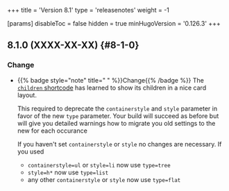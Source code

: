 +++
title = 'Version 8.1'
type = 'releasenotes'
weight = -1

[params]
  disableToc = false
  hidden = true
  minHugoVersion = '0.126.3'
+++

## 8.1.0 (XXXX-XX-XX) {#8-1-0}

### Change

- {{% badge style="note" title=" " %}}Change{{% /badge %}} The [`children` shortcode](shortcodes/children) has learned to show its children in a nice card layout.

  This required to deprecate the `containerstyle` and `style` parameter in favor of the new `type` parameter. Your build will succeed as before but will give you detailed warnings how to migrate you old settings to the new for each occurance

   If you haven't set `containerstyle` or `style` no changes are necessary. If you used

  - `containerstyle=ul` or `style=li` now use `type=tree`
  - `style=h*` now use `type=list`
  - any other `containerstyle` or `style` now use `type=flat`
